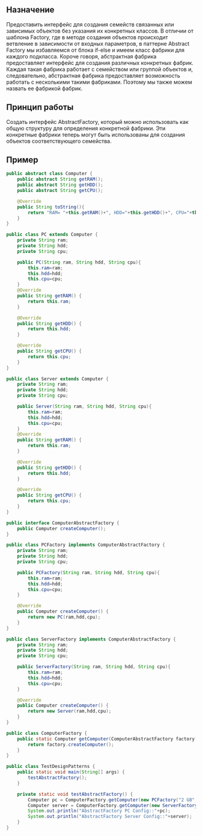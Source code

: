 ## Назначение

Предоставить интерфейс для создания семейств связанных или зависимых объектов без указания их конкретных классов.
В отличии от шаблона Factory, где в методе создания объектов происходит ветвление в зависимости от входных параметров, в паттерне Abstract Factory мы избавляемся от блока if-else и имеем класс фабрики для каждого подкласса.
Короче говоря, абстрактная фабрика предоставляет интерфейс для создания различных конкретных фабрик. Каждая такая фабрика работает с семейством или группой объектов и, следовательно, абстрактная фабрика предоставляет возможность работать с несколькими такими фабриками. Поэтому мы также можем назвать ее фабрикой фабрик.

## Принцип работы

Cоздать интерфейс AbstractFactory, который можно использовать как общую структуру для определения конкретной фабрики. Эти конкретные фабрики теперь могут быть использованы для создания объектов соответствующего семейства.

## Пример

```java
public abstract class Computer {
    public abstract String getRAM();
    public abstract String getHDD();
    public abstract String getCPU();

    @Override
    public String toString(){
        return "RAM= "+this.getRAM()+", HDD="+this.getHDD()+", CPU="+this.getCPU();
    }
}

public class PC extends Computer {
    private String ram;
    private String hdd;
    private String cpu;

    public PC(String ram, String hdd, String cpu){
        this.ram=ram;
        this.hdd=hdd;
        this.cpu=cpu;
    }
    @Override
    public String getRAM() {
        return this.ram;
    }

    @Override
    public String getHDD() {
        return this.hdd;
    }

    @Override
    public String getCPU() {
        return this.cpu;
    }
}

public class Server extends Computer {
    private String ram;
    private String hdd;
    private String cpu;

    public Server(String ram, String hdd, String cpu){
        this.ram=ram;
        this.hdd=hdd;
        this.cpu=cpu;
    }
    @Override
    public String getRAM() {
        return this.ram;
    }

    @Override
    public String getHDD() {
        return this.hdd;
    }

    @Override
    public String getCPU() {
        return this.cpu;
    }
}

public interface ComputerAbstractFactory {
	public Computer createComputer();
}

public class PCFactory implements ComputerAbstractFactory {
	private String ram;
	private String hdd;
	private String cpu;

	public PCFactory(String ram, String hdd, String cpu){
		this.ram=ram;
		this.hdd=hdd;
		this.cpu=cpu;
	}

	@Override
	public Computer createComputer() {
		return new PC(ram,hdd,cpu);
	}
}

public class ServerFactory implements ComputerAbstractFactory {
	private String ram;
	private String hdd;
	private String cpu;

	public ServerFactory(String ram, String hdd, String cpu){
		this.ram=ram;
		this.hdd=hdd;
		this.cpu=cpu;
	}

	@Override
	public Computer createComputer() {
		return new Server(ram,hdd,cpu);
	}
}

public class ComputerFactory {
	public static Computer getComputer(ComputerAbstractFactory factory){
		return factory.createComputer();
	}
}

public class TestDesignPatterns {
	public static void main(String[] args) {
		testAbstractFactory();
	}

	private static void testAbstractFactory() {
		Computer pc = ComputerFactory.getComputer(new PCFactory("2 GB","500 GB","2.4 GHz"));
		Computer server = ComputerFactory.getComputer(new ServerFactory("16 GB","1 TB","2.9 GHz"));
		System.out.println("AbstractFactory PC Config::"+pc);
		System.out.println("AbstractFactory Server Config::"+server);
	}
}
```
